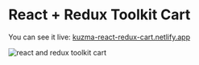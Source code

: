 # React + Redux Toolkit Cart

You can see it live: [kuzma-react-redux-cart.netlify.app](https://kuzma-react-redux-cart.netlify.app)

![react and redux toolkit cart](https://github.com/Kuzma02/React-And-Redux-Toolkit-Cart/assets/138793624/f260d19a-ccd2-48b7-b13c-0bca739ee156)
